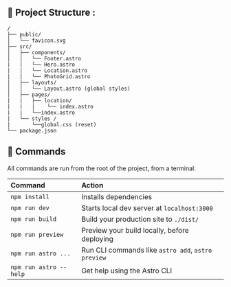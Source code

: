 ## 🚀 Project Structure :

```
/
├── public/
│   └── favicon.svg
├── src/
│   ├── components/
│   │   └── Footer.astro
|   |   └── Hero.astro
|   |   └── Location.astro
|   |   └── PhotoGrid.astro
│   ├── layouts/
│   │   └── Layout.astro (global styles)
│   ├── pages/
|   |   ├── location/
|   |   |    └── index.astro
|   |   └──index.astro
|   └── styles /
|       └──global.css (reset)
└── package.json
```


## 🧞 Commands

All commands are run from the root of the project, from a terminal:

| Command                | Action                                             |
| :--------------------- | :------------------------------------------------- |
| `npm install`          | Installs dependencies                              |
| `npm run dev`          | Starts local dev server at `localhost:3000`        |
| `npm run build`        | Build your production site to `./dist/`            |
| `npm run preview`      | Preview your build locally, before deploying       |
| `npm run astro ...`    | Run CLI commands like `astro add`, `astro preview` |
| `npm run astro --help` | Get help using the Astro CLI                       |

